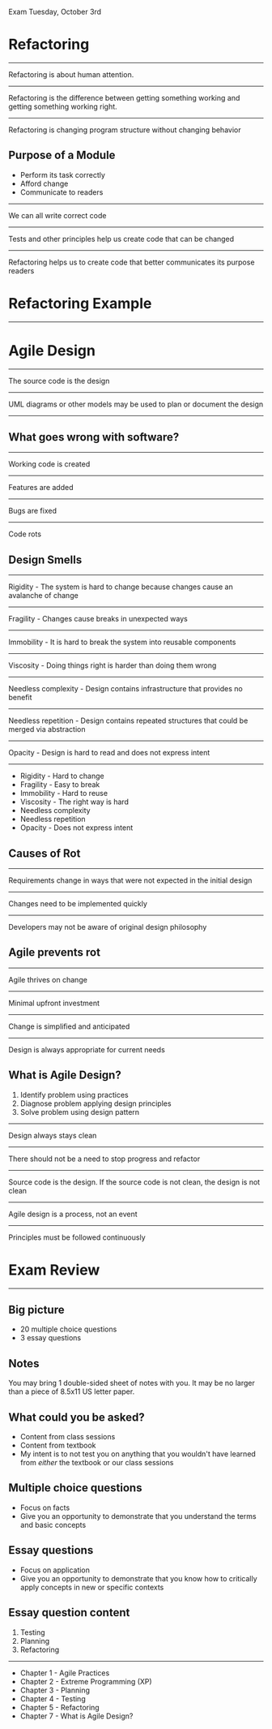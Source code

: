 Exam Tuesday, October 3rd

Refactoring
===========

---

Refactoring is about human attention.

---

Refactoring is the difference between getting something working and getting something working right.

---

Refactoring is changing program structure without changing behavior

Purpose of a Module
-------------------

- Perform its task correctly
- Afford change
- Communicate to readers

---

We can all write correct code

---

Tests and other principles help us create code that can be changed

---

Refactoring helps us to create code that better communicates its purpose readers

Refactoring Example
===================

-----

Agile Design
============

---

The source code is the design

---

UML diagrams or other models may be used to plan or document the design

---

What goes wrong with software?
------------------------------

---

Working code is created

---

Features are added

---

Bugs are fixed

---

Code rots

Design Smells
-------------

---

Rigidity - The system is hard to change because changes cause an avalanche of change

---

Fragility - Changes cause breaks in unexpected ways

---

Immobility - It is hard to break the system into reusable components

---

Viscosity - Doing things right is harder than doing them wrong

---

Needless complexity - Design contains infrastructure that provides no benefit

---

Needless repetition - Design contains repeated structures that could be merged via abstraction

---

Opacity - Design is hard to read and does not express intent

---

- Rigidity - Hard to change
- Fragility - Easy to break
- Immobility - Hard to reuse
- Viscosity - The right way is hard
- Needless complexity
- Needless repetition
- Opacity - Does not express intent

Causes of Rot
-------------

---

Requirements change in ways that were not expected in the initial design

---

Changes need to be implemented quickly

---

Developers may not be aware of original design philosophy

Agile prevents rot
------------------

---

Agile thrives on change

---

Minimal upfront investment

---

Change is simplified and anticipated

---

Design is always appropriate for current needs

What is Agile Design?
---------------------

1. Identify problem using practices
2. Diagnose problem applying design principles
3. Solve problem using design pattern

---

Design always stays clean

---

There should not be a need to stop progress and refactor

---

Source code is the design. If the source code is not clean, the design is not clean

---

Agile design is a process, not an event

---

Principles must be followed continuously

Exam Review
===========

---

Big picture
-----------

- 20 multiple choice questions
- 3 essay questions

Notes
-----

You may bring 1 double-sided sheet of notes with you. It may be no larger than a piece of 8.5x11 US letter paper.

What could you be asked?
------------------------

- Content from class sessions
- Content from textbook
- My intent is to not test you on anything that you wouldn't have learned from *either* the textbook or our class sessions

Multiple choice questions
-------------------------

- Focus on facts
- Give you an opportunity to demonstrate that you understand the terms and basic concepts

Essay questions
---------------

- Focus on application
- Give you an opportunity to demonstrate that you know how to critically apply concepts in new or specific contexts

Essay question content
----------------------

1. Testing
2. Planning
3. Refactoring

---

- Chapter 1 - Agile Practices
- Chapter 2 - Extreme Programming (XP)
- Chapter 3 - Planning
- Chapter 4 - Testing
- Chapter 5 - Refactoring
- Chapter 7 - What is Agile Design?
